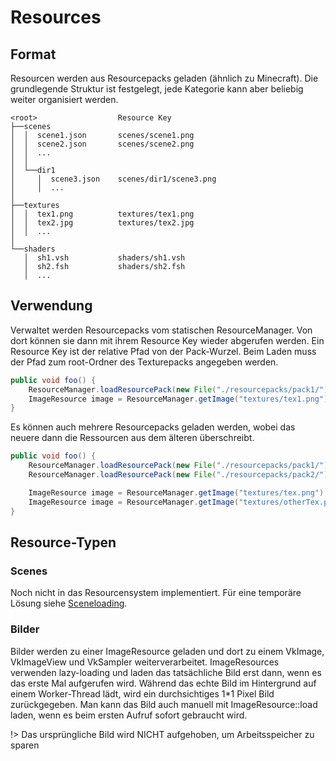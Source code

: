 # Resources

## Format

Resourcen werden aus Resourcepacks geladen (ähnlich zu Minecraft). Die grundlegende Struktur ist festgelegt, jede Kategorie kann aber beliebig weiter organisiert werden.

```
<root>                  Resource Key
├──scenes
│  │  scene1.json       scenes/scene1.png
│  │  scene2.json       scenes/scene2.png
│  │  ...
│  │  
│  └──dir1
│     │  scene3.json    scenes/dir1/scene3.png
│     │  ...
│
├──textures
│  │  tex1.png          textures/tex1.png
│  │  tex2.jpg          textures/tex2.jpg
│  │  ...
│
└──shaders
   │  sh1.vsh           shaders/sh1.vsh
   │  sh2.fsh           shaders/sh2.fsh
   │  ...
```

## Verwendung

Verwaltet werden Resourcepacks vom statischen ResourceManager. Von dort können sie dann mit ihrem Resource Key wieder abgerufen werden. Ein Resource Key ist der relative Pfad von der Pack-Wurzel. Beim Laden muss der Pfad zum root-Ordner des Texturepacks angegeben werden.

```java
public void foo() {
    ResourceManager.loadResourcePack(new File("./resourcepacks/pack1/"));
    ImageResource image = ResourceManager.getImage("textures/tex1.png");
}
```

Es können auch mehrere Resourcepacks geladen werden, wobei das neuere dann die Ressourcen aus dem älteren überschreibt.

```java
public void foo() {
    ResourceManager.loadResourcePack(new File("./resourcepacks/pack1/")); // Inhalt: [ textures/tex.png, textures/otherTex.png ]
    ResourceManager.loadResourcePack(new File("./resourcepacks/pack2/")); // Inhalt: [ textures/tex.png ]

    ImageResource image = ResourceManager.getImage("textures/tex.png"); // Kommt aus pack2
    ImageResource image = ResourceManager.getImage("textures/otherTex.png"); // Kommt aus pack1
}
```

## Resource-Typen

### Scenes

Noch nicht in das Resourcensystem implementiert. Für eine temporäre Lösung siehe [Sceneloading](resources-scene.md).

### Bilder

Bilder werden zu einer ImageResource geladen und dort zu einem VkImage, VkImageView und VkSampler weiterverarbeitet. ImageResources verwenden lazy-loading und laden das tatsächliche Bild erst dann, wenn es das erste Mal aufgerufen wird. Während das echte Bild im Hintergrund auf einem Worker-Thread lädt, wird ein durchsichtiges 1*1 Pixel Bild zurückgegeben. Man kann das Bild auch manuell mit ImageResource::load laden, wenn es beim ersten Aufruf sofort gebraucht wird.

!> Das ursprüngliche Bild wird NICHT aufgehoben, um Arbeitsspeicher zu sparen
